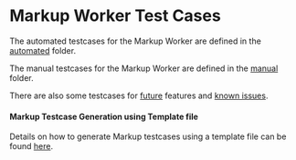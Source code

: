 # Markup Worker Test Cases

The automated testcases for the Markup Worker are defined in the [automated](automated) folder.

The manual testcases for the Markup Worker are defined in the [manual](manual) folder.

There are also some testcases for [future](future) features and [known issues](known_issues).

#### Markup Testcase Generation using Template file ####

Details on how to generate Markup testcases using a template file can be found [here](testcase_generation).

